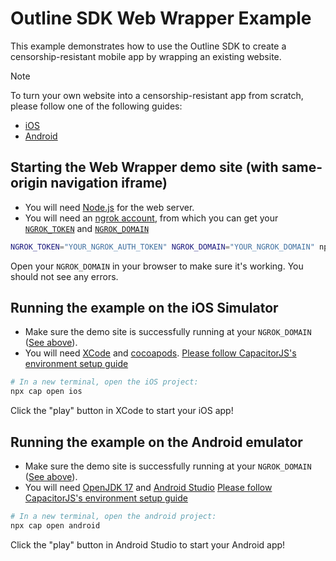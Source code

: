 # Outline SDK Web Wrapper Example

This example demonstrates how to use the Outline SDK to create a censorship-resistant mobile app by wrapping an existing website. 

> [!NOTE]
> To turn your own website into a censorship-resistant app from scratch, please follow one of the following guides:
> - [iOS](docs/ios.md)
> - [Android](docs/android.md)


## Starting the Web Wrapper demo site (with same-origin navigation iframe)

* You will need [Node.js](https://nodejs.org/en/) for the web server.
* You will need an [ngrok account](https://ngrok.com/), from which you can get your [`NGROK_TOKEN`](https://dashboard.ngrok.com/get-started/your-authtoken) and [`NGROK_DOMAIN`](https://dashboard.ngrok.com/domains)

```sh
NGROK_TOKEN="YOUR_NGROK_AUTH_TOKEN" NGROK_DOMAIN="YOUR_NGROK_DOMAIN" npm run start
```

Open your `NGROK_DOMAIN` in your browser to make sure it's working. You should not see any errors.


## Running the example on the **iOS Simulator**

* Make sure the demo site is successfully running at your `NGROK_DOMAIN` ([See above](#starting-the-web-wrapper-demo-site)).
* You will need [XCode](https://developer.apple.com/xcode/) and [cocoapods](https://cocoapods.org/). [Please follow CapacitorJS's environment setup guide](https://capacitorjs.com/docs/getting-started/environment-setup#ios-requirements)

```sh
# In a new terminal, open the iOS project:
npx cap open ios
```

Click the "play" button in XCode to start your iOS app!

## Running the example on the **Android emulator**

* Make sure the demo site is successfully running at your `NGROK_DOMAIN` ([See above](#starting-the-web-wrapper-demo-site)).
* You will need [OpenJDK 17](https://stackoverflow.com/a/70649641) and [Android Studio](https://developer.android.com/studio/) [Please follow CapacitorJS's environment setup guide](https://capacitorjs.com/docs/getting-started/environment-setup#android-requirements)

```sh
# In a new terminal, open the android project:
npx cap open android
```

Click the "play" button in Android Studio to start your Android app!